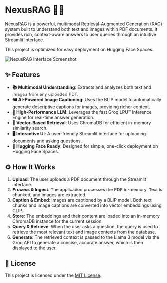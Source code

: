 # NexusRAG 🤖✨

NexusRAG is a powerful, multimodal Retrieval-Augmented Generation (RAG) system built to understand both text and images within PDF documents. It provides rich, context-aware answers to user queries through an intuitive Streamlit interface.

This project is optimized for easy deployment on Hugging Face Spaces.

![NexusRAG Interface Screenshot](https_user-images.githubusercontent.com/12345/nexusrag-screenshot.png) 

## ✨ Features

-   **📚 Multimodal Understanding**: Extracts and analyzes both text and images from any uploaded PDF.
-   **🖼️ AI-Powered Image Captioning**: Uses the BLIP model to automatically generate descriptive captions for images, providing richer context.
-   **🚀 High-Performance LLM**: Leverages the fast Groq LPU™ Inference Engine for real-time answer generation.
-   **🧩 Vector-Based Retrieval**: Uses ChromaDB for efficient in-memory similarity search.
-   **🖥️ Interactive UI**: A user-friendly Streamlit interface for uploading documents and asking questions.
-   **🤗 Hugging Face Ready**: Designed for simple, one-click deployment on Hugging Face Spaces.

## ⚙️ How It Works

1.  **Upload**: The user uploads a PDF document through the Streamlit interface.
2.  **Process & Ingest**: The application processes the PDF in-memory. Text is chunked, and images are extracted.
3.  **Caption & Embed**: Images are captioned by a BLIP model. Both text chunks and image captions are converted into vector embeddings using CLIP.
4.  **Store**: The embeddings and their content are loaded into an in-memory ChromaDB instance for the current session.
5.  **Query & Retrieve**: When the user asks a question, the query is used to retrieve the most relevant text and image contexts from the database.
6.  **Generate**: The retrieved context is passed to the Llama 3 model via the Groq API to generate a concise, accurate answer, which is then displayed to the user.


## 📄 License

This project is licensed under the [MIT License](LICENSE).
